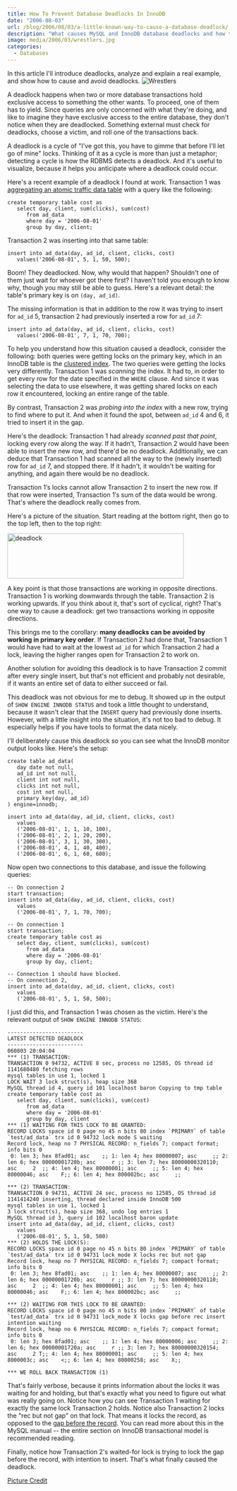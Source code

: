 ```yaml
---
title: How To Prevent Database Deadlocks In InnoDB
date: "2006-08-03"
url: /blog/2006/08/03/a-little-known-way-to-cause-a-database-deadlock/
description: "What causes MySQL and InnoDB database deadlocks and how to avoid them."
image: media/2006/03/wrestlers.jpg
categories:
  - Databases
---
```


In this article I'll introduce deadlocks, analyze and explain a real example, and show how to cause and avoid deadlocks. 
![Wrestlers](/media/2006/03/wrestlers.jpg)

<!--more-->

A deadlock happens when two or more database transactions hold exclusive access to something the other wants. To proceed, one of them has to yield. Since queries are only concerned with what they're doing, and like to imagine they have exclusive access to the entire database, they don't notice when they are deadlocked. Something external must check for deadlocks, choose a victim, and roll one of the transactions back.

A deadlock is a cycle of "I've got this, you have to gimme that before I'll let go of mine" locks. Thinking of it as a cycle is more than just a metaphor; detecting a cycle is how the RDBMS detects a deadlock. And it's useful to visualize, because it helps you anticipate where a deadlock could occur.

Here's a recent example of a deadlock I found at work. Transaction 1 was [aggregating an atomic traffic data table](/blog/2006/07/19/3-ways-to-maintain-rollup-tables-in-sql/) with a query like the following:

```
create temporary table cost as
   select day, client, sum(clicks), sum(cost)
      from ad_data
      where day = '2006-08-01'
      group by day, client;
```

Transaction 2 was inserting into that same table:

```
insert into ad_data(day, ad_id, client, clicks, cost)
   values('2006-08-01', 5, 1, 50, 500);
```

Boom! They deadlocked. Now, why would that happen? Shouldn't one of them just
wait for whoever got there first?  I haven't told you enough to know why, though you
may still be able to guess.  Here's a relevant detail: the table's primary key
is on `(day, ad_id)`. 

The missing information is that in addition to the row it was trying to insert
for `ad_id` 5, transaction 2 had previously inserted a row for `ad_id` 7:

```
insert into ad_data(day, ad_id, client, clicks, cost)
   values('2006-08-01', 7, 1, 70, 700);
```

To help you understand how this situation caused a deadlock, consider the following: both queries were getting locks on the primary key, which in an InnoDB table is the [clustered index](/blog/2006/07/04/how-to-exploit-mysql-index-optimizations/). The two queries were getting the locks very differently. Transaction 1 was *scanning* the index. It had to, in order to get every row for the date specified in the `WHERE` clause. And since it was selecting the data to use elsewhere, it was getting shared locks on each row it encountered, locking an entire range of the table.

By contrast, Transaction 2 was *probing into the index* with a new row, trying to find where to put it. And when it found the spot, between `ad_id` 4 and 6, it tried to insert it in the gap.

Here's the deadlock: Transaction 1 had already *scanned past that point*, locking every row along the way. If it hadn't, Transaction 2 would have been able to insert the new row, and there'd be no deadlock. Additionally, we can deduce that Transaction 1 had scanned all the way to the (newly inserted) row for `ad_id` 7, and stopped there. If it hadn't, it wouldn't be waiting for anything, and again there would be no deadlock.

Transaction 1&#8242;s locks cannot allow Transaction 2 to insert the new row. If that row were inserted, Transaction 1&#8242;s sum of the data would be wrong. That's where the deadlock really comes from.

Here's a picture of the situation. Start reading at the bottom right, then go to the top left, then to the top right:

<img src="/media/2006/08/deadlock.png" width="400" height="102" alt="deadlock" />

A key point is that those transactions are working in opposite directions. Transaction 1 is working downwards through the table. Transaction 2 is working upwards. If you think about it, that's sort of cyclical, right? That's one way to cause a deadlock: get two transactions working in opposite directions.

This brings me to the corollary: **many deadlocks can be avoided by working in primary key order**. If Transaction 2 had done that, Transaction 1 would have had to wait at the lowest `ad_id` for which Transaction 2 had a lock, leaving the higher ranges open for Transaction 2 to work on.

Another solution for avoiding this deadlock is to have Transaction 2 commit after every single insert, but that's not efficient and probably not desirable, if it wants an entire set of data to either succeed or fail.

This deadlock was not obvious for me to debug. It showed up in the output of `SHOW ENGINE INNODB STATUS` and took a little thought to understand, because it wasn't clear that the `INSERT` query had previously done inserts. However, with a little insight into the situation, it's not too bad to debug. It especially helps if you have tools to format the data nicely.

I'll deliberately cause this deadlock so you can see what the InnoDB monitor output looks like. Here's the setup:

```
create table ad_data(
   day date not null,
   ad_id int not null,
   client int not null,
   clicks int not null,
   cost int not null,
   primary key(day, ad_id)
) engine=innodb;

insert into ad_data(day, ad_id, client, clicks, cost)
   values
   ('2006-08-01', 1, 1, 10, 100),
   ('2006-08-01', 2, 1, 20, 200),
   ('2006-08-01', 3, 1, 30, 300),
   ('2006-08-01', 4, 1, 40, 400),
   ('2006-08-01', 6, 1, 60, 600);
```

Now open two connections to this database, and issue the following queries:

```
-- On connection 2
start transaction;
insert into ad_data(day, ad_id, client, clicks, cost)
   values
   ('2006-08-01', 7, 1, 70, 700);

-- On connection 1
start transaction;
create temporary table cost as
   select day, client, sum(clicks), sum(cost)
      from ad_data
      where day = '2006-08-01'
      group by day, client;

-- Connection 1 should have blocked.
-- On connection 2,
insert into ad_data(day, ad_id, client, clicks, cost)
   values
   ('2006-08-01', 5, 1, 50, 500);
```

I just did this, and Transaction 1 was chosen as the victim. Here's the relevant output of `SHOW ENGINE INNODB STATUS`:

```
------------------------
LATEST DETECTED DEADLOCK
------------------------
060803 20:04:04
*** (1) TRANSACTION:
TRANSACTION 0 94732, ACTIVE 8 sec, process no 12585, OS thread id 1141680480 fetching rows
mysql tables in use 1, locked 1
LOCK WAIT 3 lock struct(s), heap size 368
MySQL thread id 4, query id 101 localhost baron Copying to tmp table
create temporary table cost as
   select day, client, sum(clicks), sum(cost)
      from ad_data
      where day = '2006-08-01'
      group by day, client
*** (1) WAITING FOR THIS LOCK TO BE GRANTED:
RECORD LOCKS space id 0 page no 45 n bits 80 index `PRIMARY` of table `test/ad_data` trx id 0 94732 lock mode S waiting
Record lock, heap no 7 PHYSICAL RECORD: n_fields 7; compact format; info bits 0
 0: len 3; hex 8fad01; asc    ;; 1: len 4; hex 80000007; asc     ;; 2: len 6; hex 00000001720b; asc     r ;; 3: len 7; hex 80000000320110; asc     2  ;; 4: len 4; hex 80000001; asc     ;; 5: len 4; hex 80000046; asc    F;; 6: len 4; hex 800002bc; asc     ;;

*** (2) TRANSACTION:
TRANSACTION 0 94731, ACTIVE 24 sec, process no 12585, OS thread id 1141414240 inserting, thread declared inside InnoDB 500
mysql tables in use 1, locked 1
3 lock struct(s), heap size 368, undo log entries 1
MySQL thread id 3, query id 102 localhost baron update
insert into ad_data(day, ad_id, client, clicks, cost)
   values
   ('2006-08-01', 5, 1, 50, 500)
*** (2) HOLDS THE LOCK(S):
RECORD LOCKS space id 0 page no 45 n bits 80 index `PRIMARY` of table `test/ad_data` trx id 0 94731 lock_mode X locks rec but not gap
Record lock, heap no 7 PHYSICAL RECORD: n_fields 7; compact format; info bits 0
 0: len 3; hex 8fad01; asc    ;; 1: len 4; hex 80000007; asc     ;; 2: len 6; hex 00000001720b; asc     r ;; 3: len 7; hex 80000000320110; asc     2  ;; 4: len 4; hex 80000001; asc     ;; 5: len 4; hex 80000046; asc    F;; 6: len 4; hex 800002bc; asc     ;;

*** (2) WAITING FOR THIS LOCK TO BE GRANTED:
RECORD LOCKS space id 0 page no 45 n bits 80 index `PRIMARY` of table `test/ad_data` trx id 0 94731 lock_mode X locks gap before rec insert intention waiting
Record lock, heap no 6 PHYSICAL RECORD: n_fields 7; compact format; info bits 0
 0: len 3; hex 8fad01; asc    ;; 1: len 4; hex 80000006; asc     ;; 2: len 6; hex 00000001720a; asc     r ;; 3: len 7; hex 80000000320154; asc     2 T;; 4: len 4; hex 80000001; asc     ;; 5: len 4; hex 8000003c; asc    <;; 6: len 4; hex 80000258; asc    X;;

*** WE ROLL BACK TRANSACTION (1)
```

That's fairly verbose, because it prints information about the locks it was waiting for and holding, but that's exactly what you need to figure out what was really going on. Notice how you can see Transaction 1 waiting for exactly the same lock Transaction 2 holds. Notice also Transaction 2 locks the "rec but not gap" on that lock. That means it locks the record, as opposed to the [gap before the record](http://dev.mysql.com/doc/refman/5.0/en/innodb-next-key-locking.html). You can read more about this in the MySQL manual -- the entire section on InnoDB transactional model is recommended reading.

Finally, notice how Transaction 2's waited-for lock is trying to lock the gap before the record, with intention to insert. That's what finally caused the deadlock.

[Picture Credit](https://pixabay.com/en/men-wrestling-sports-grappling-mat-83501/)
